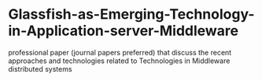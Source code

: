 # Glassfish-as-Emerging-Technology-in-Application-server-Middleware
professional paper (journal papers preferred) that discuss the recent approaches and technologies related to Technologies in Middleware distributed systems 
